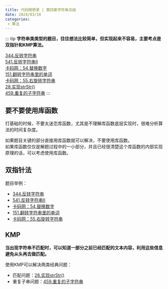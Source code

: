 ```yaml
---
title: 代码随想录 | 第四章字符串总结
date: 2024/03/16
categories:
 - 算法
---
```

::: tip
<b>字符串类类型的题目，往往想法比较简单，但实现起来不容易，主要考点是双指针和KMP算法。</b>

[344.反转字符串](/blogs/algorithm/leetcode344.md)<br/>
[541.反转字符串II](/blogs/algorithm/leetcode541.md)<br/>
[卡码网：54.替换数字](/blogs/algorithm/kama54.md)<br/>
[151.翻转字符串里的单词](/blogs/algorithm/leetcode151.md)<br/>
[卡码网：55.右旋转字符串](/blogs/algorithm/kama55.md)<br/>
[28.实现strStr()](/blogs/algorithm/leetcode28.md)<br/>
[459.重复的子字符串](/blogs/algorithm/leetcode459.md)
:::

## 要不要使用库函数
打基础的时候，不要太迷恋库函数，尤其是不理解库函数底层实现时，很难分析算法的时间复杂度。

如果题目关键的部分直接用库函数就可以解决，不要使用库函数。<br/>
如果库函数仅仅是解题过程中的一小部分，并且已经很清楚这个库函数的内部实现原理的话，可以考虑使用库函数。

## 双指针法
题目举例：
- [344.反转字符串](/blogs/algorithm/leetcode344.md)
- [541.反转字符串II](/blogs/algorithm/leetcode541.md)
- [卡码网：54.替换数字](/blogs/algorithm/kama54.md)
- [151.翻转字符串里的单词](/blogs/algorithm/leetcode151.md)
- [卡码网：55.右旋转字符串](/blogs/algorithm/kama55.md)

## KMP
**当出现字符串不匹配时，可以知道一部分之前已经匹配的文本内容，利用这些信息避免从头再去做匹配。**

使用KMP可以解决两类经典问题：
- 匹配问题：[28.实现strStr()](/blogs/algorithm/leetcode28.md)
- 重复子串问题：[459.重复的子字符串](/blogs/algorithm/leetcode459.md)
